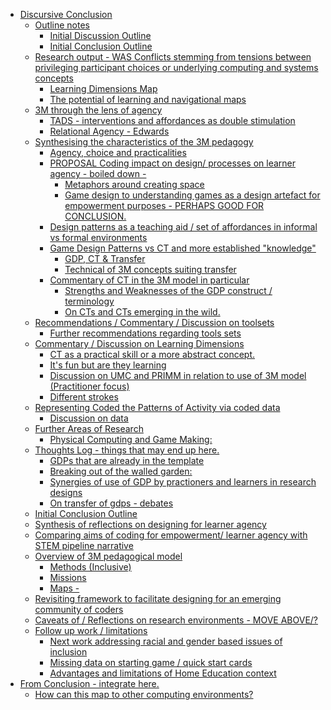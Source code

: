 -   [Discursive Conclusion](#discursive-conclusion)
    -   [Outline notes](#outline-notes)
        -   [Initial Discussion Outline](#initial-discussion-outline)
        -   [Initial Conclusion Outline](#initial-conclusion-outline)
    -   [Research output - WAS Conflicts stemming from tensions between
        privileging participant choices or underlying computing and
        systems
        concepts](#research-output---was-conflicts-stemming-from-tensions-between-privileging-participant-choices-or-underlying-computing-and-systems-concepts)
        -   [Learning Dimensions Map](#learning-dimensions-map)
        -   [The potential of learning and navigational
            maps](#the-potential-of-learning-and-navigational-maps)
    -   [3M through the lens of agency](#m-through-the-lens-of-agency)
        -   [TADS - interventions and affordances as double
            stimulation](#tads---interventions-and-affordances-as-double-stimulation)
        -   [Relational Agency - Edwards](#relational-agency---edwards)
    -   [Synthesising the characteristics of the 3M
        pedagogy](#synthesising-the-characteristics-of-the-3m-pedagogy)
        -   [Agency, choice and
            practicalities](#agency-choice-and-practicalities)
        -   [PROPOSAL Coding impact on design/ processes on learner
            agency - boiled down
            -](#proposal-coding-impact-on-design-processes-on-learner-agency---boiled-down--)
            -   [Metaphors around creating
                space](#metaphors-around-creating-space)
            -   [Game design to understanding games as a design artefact
                for empowerment purposes - PERHAPS GOOD FOR
                CONCLUSION.](#game-design-to-understanding-games-as-a-design-artefact-for-empowerment-purposes---perhaps-good-for-conclusion.)
        -   [Design patterns as a teaching aid / set of affordances in
            informal vs formal
            environments](#design-patterns-as-a-teaching-aid-set-of-affordances-in-informal-vs-formal-environments)
        -   [Game Design Patterns vs CT and more established
            "knowledge"](#game-design-patterns-vs-ct-and-more-established-knowledge)
            -   [GDP, CT & Transfer](#gdp-ct-transfer)
            -   [Technical of 3M concepts suiting
                transfer](#technical-of-3m-concepts-suiting-transfer)
        -   [Commentary of CT in the 3M model in
            particular](#commentary-of-ct-in-the-3m-model-in-particular)
            -   [Strengths and Weaknesses of the GDP construct /
                terminology](#strengths-and-weaknesses-of-the-gdp-construct-terminology)
            -   [On CTs and CTs emerging in the
                wild.](#on-cts-and-cts-emerging-in-the-wild.)
    -   [Recommendations / Commentary / Discussion on
        toolsets](#recommendations-commentary-discussion-on-toolsets)
        -   [Further recommendations regarding tools
            sets](#further-recommendations-regarding-tools-sets)
    -   [Commentary / Discussion on Learning
        Dimensions](#commentary-discussion-on-learning-dimensions)
        -   [CT as a practical skill or a more abstract
            concept.](#ct-as-a-practical-skill-or-a-more-abstract-concept.)
        -   [It's fun but are they
            learning](#its-fun-but-are-they-learning)
        -   [Discussion on UMC and PRIMM in relation to use of 3M model
            (Practitioner
            focus)](#discussion-on-umc-and-primm-in-relation-to-use-of-3m-model-practitioner-focus)
        -   [Different strokes](#different-strokes)
    -   [Representing Coded the Patterns of Activity via coded
        data](#representing-coded-the-patterns-of-activity-via-coded-data)
        -   [Discussion on data](#discussion-on-data)
    -   [Further Areas of Research](#further-areas-of-research)
        -   [Physical Computing and Game
            Making:](#physical-computing-and-game-making)
    -   [Thoughts Log - things that may end up
        here.](#thoughts-log---things-that-may-end-up-here.)
        -   [GDPs that are already in the
            template](#gdps-that-are-already-in-the-template)
        -   [Breaking out of the walled
            garden:](#breaking-out-of-the-walled-garden)
        -   [Synergies of use of GDP by practioners and learners in
            research
            designs](#synergies-of-use-of-gdp-by-practioners-and-learners-in-research-designs)
        -   [On transfer of gdps -
            debates](#on-transfer-of-gdps---debates)
    -   [Initial Conclusion Outline](#initial-conclusion-outline-1)
    -   [Synthesis of reflections on designing for learner
        agency](#synthesis-of-reflections-on-designing-for-learner-agency)
    -   [Comparing aims of coding for empowerment/ learner agency with
        STEM pipeline
        narrative](#comparing-aims-of-coding-for-empowerment-learner-agency-with-stem-pipeline-narrative)
    -   [Overview of 3M pedagogical
        model](#overview-of-3m-pedagogical-model)
        -   [Methods (Inclusive)](#methods-inclusive)
        -   [Missions](#missions)
        -   [Maps -](#maps--)
    -   [Revisiting framework to facilitate designing for an emerging
        community of
        coders](#revisiting-framework-to-facilitate-designing-for-an-emerging-community-of-coders)
    -   [Caveats of / Reflections on research environments - MOVE
        ABOVE/?](#caveats-of-reflections-on-research-environments---move-above)
    -   [Follow up work / limitations](#follow-up-work-limitations)
        -   [Next work addressing racial and gender based issues of
            inclusion](#next-work-addressing-racial-and-gender-based-issues-of-inclusion)
        -   [Missing data on starting game / quick start
            cards](#missing-data-on-starting-game-quick-start-cards)
        -   [Advantages and limitations of Home Education
            context](#advantages-and-limitations-of-home-education-context)
-   [From Conclusion - integrate
    here.](#from-conclusion---integrate-here.)
    -   [How can this map to other computing
        environments?](#how-can-this-map-to-other-computing-environments)
